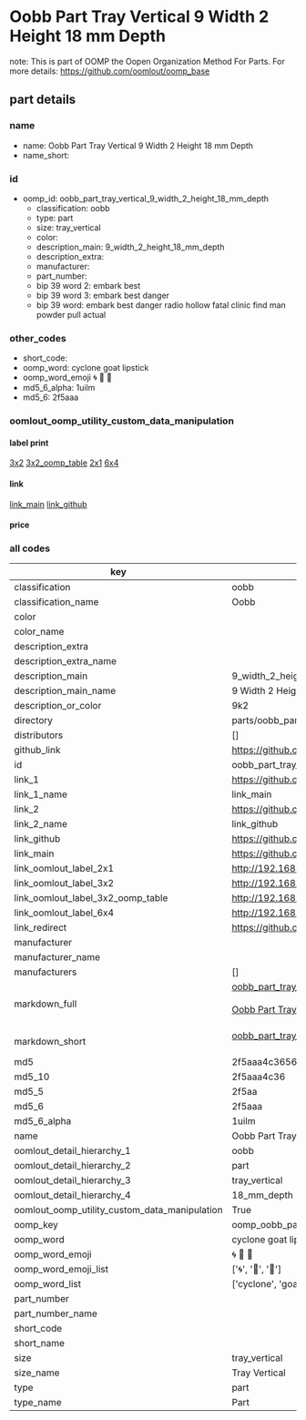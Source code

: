 # Oobb Part Tray Vertical 9 Width 2 Height 18 mm Depth  

note: This is part of OOMP the Oopen Organization Method For Parts. For more details: https://github.com/oomlout/oomp_base

##  part details
  







### name
* name: Oobb Part Tray Vertical 9 Width 2 Height 18 mm Depth
* name_short: 
### id
* oomp_id: oobb_part_tray_vertical_9_width_2_height_18_mm_depth
  * classification: oobb
  * type: part
  * size: tray_vertical
  * color: 
  * description_main: 9_width_2_height_18_mm_depth
  * description_extra: 
  * manufacturer: 
  * part_number: 
  * bip 39 word 2: embark best
  * bip 39 word 3: embark best danger
  * bip 39 word: embark best danger radio hollow fatal clinic find man powder pull actual

### other_codes
* short_code: 
* oomp_word: cyclone goat lipstick
* oomp_word_emoji :cyclone: :goat: :lipstick:
* md5_6_alpha: 1uilm
* md5_6: 2f5aaa






### oomlout_oomp_utility_custom_data_manipulation
#### label print
[3x2](http://192.168.1.245:1112/?label=oomp%201uilm)
[3x2_oomp_table](http://192.168.1.108:1112/?label=oomp%201uilm)
[2x1](http://192.168.1.242:1112/?label=oomp%201uilm)
[6x4](http://192.168.1.55:1112/?label=oomp%201uilm)    

#### link

[link_main](https://github.com/oomlout/oomlout_oomp_version_1_messy/tree/main/parts/oobb_part_tray_vertical_9_width_2_height_18_mm_depth) [link_github](https://github.com/oomlout/oomlout_oomp_version_1_messy/tree/main/parts/oobb_part_tray_vertical_9_width_2_height_18_mm_depth)                             

#### price







### all codes 
| key | value |  
| --- | --- |  
| classification | oobb |  
| classification_name | Oobb |  
| color |  |  
| color_name |  |  
| description_extra |  |  
| description_extra_name |  |  
| description_main | 9_width_2_height_18_mm_depth |  
| description_main_name | 9 Width 2 Height 18 mm Depth |  
| description_or_color | 9k2 |  
| directory | parts/oobb_part_tray_vertical_9_width_2_height_18_mm_depth |  
| distributors | [] |  
| github_link | https://github.com/oomlout/oomlout_oomp_part_src/tree/main/parts/oobb_part_tray_vertical_9_width_2_height_18_mm_depth |  
| id | oobb_part_tray_vertical_9_width_2_height_18_mm_depth |  
| link_1 | https://github.com/oomlout/oomlout_oomp_version_1_messy/tree/main/parts/oobb_part_tray_vertical_9_width_2_height_18_mm_depth |  
| link_1_name | link_main |  
| link_2 | https://github.com/oomlout/oomlout_oomp_version_1_messy/tree/main/parts/oobb_part_tray_vertical_9_width_2_height_18_mm_depth |  
| link_2_name | link_github |  
| link_github | https://github.com/oomlout/oomlout_oomp_version_1_messy/tree/main/parts/oobb_part_tray_vertical_9_width_2_height_18_mm_depth |  
| link_main | https://github.com/oomlout/oomlout_oomp_version_1_messy/tree/main/parts/oobb_part_tray_vertical_9_width_2_height_18_mm_depth |  
| link_oomlout_label_2x1 | http://192.168.1.242:1112/?label=oomp%201uilm |  
| link_oomlout_label_3x2 | http://192.168.1.245:1112/?label=oomp%201uilm |  
| link_oomlout_label_3x2_oomp_table | http://192.168.1.108:1112/?label=oomp%201uilm |  
| link_oomlout_label_6x4 | http://192.168.1.55:1112/?label=oomp%201uilm |  
| link_redirect | https://github.com/oomlout/oomlout_oomp_version_1_messy/tree/main/parts/oobb_part_tray_vertical_9_width_2_height_18_mm_depth |  
| manufacturer |  |  
| manufacturer_name |  |  
| manufacturers | [] |  
| markdown_full | [oobb_part_tray_vertical_9_width_2_height_18_mm_depth](none)<br>[](none)<br>[Oobb Part Tray Vertical 9 Width 2 Height 18 Mm Depth](none)<br><br> |  
| markdown_short | [oobb_part_tray_vertical_9_width_2_height_18_mm_depth](none)<br><br> |  
| md5 | 2f5aaa4c3656a5654e367b0c6ec55242 |  
| md5_10 | 2f5aaa4c36 |  
| md5_5 | 2f5aa |  
| md5_6 | 2f5aaa |  
| md5_6_alpha | 1uilm |  
| name | Oobb Part Tray Vertical 9 Width 2 Height 18 mm Depth |  
| oomlout_detail_hierarchy_1 | oobb |  
| oomlout_detail_hierarchy_2 | part |  
| oomlout_detail_hierarchy_3 | tray_vertical |  
| oomlout_detail_hierarchy_4 | 18_mm_depth |  
| oomlout_oomp_utility_custom_data_manipulation | True |  
| oomp_key | oomp_oobb_part_tray_vertical_9_width_2_height_18_mm_depth |  
| oomp_word | cyclone goat lipstick |  
| oomp_word_emoji | :cyclone: :goat: :lipstick: |  
| oomp_word_emoji_list | [':cyclone:', ':goat:', ':lipstick:'] |  
| oomp_word_list | ['cyclone', 'goat', 'lipstick'] |  
| part_number |  |  
| part_number_name |  |  
| short_code |  |  
| short_name |  |  
| size | tray_vertical |  
| size_name | Tray Vertical |  
| type | part |  
| type_name | Part |  
